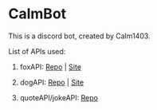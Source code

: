 # CalmBot

This is a discord bot, created by Calm1403.

List of APIs used:

[foxGitHubLink]: https://github.com/xinitrc-dev/randomfox.ca
[foxWebSiteLink]: https://randomfox.ca/
[dogGitHubLink]: https://github.com/ElliottLandsborough/dog-ceo-api
[dogWebSiteLink]: https://dog.ceo/dog-api/
[quotenJokeGitHubLink]: https://github.com/NotCookey/QuotenJoke-Api

1. foxAPI: [Repo][foxGitHubLink] | [Site][foxWebSiteLink]

2. dogAPI: [Repo][dogGitHubLink] | [Site][dogWebSiteLink]

3. quoteAPI/jokeAPI: [Repo][quotenJokeGitHubLink]
